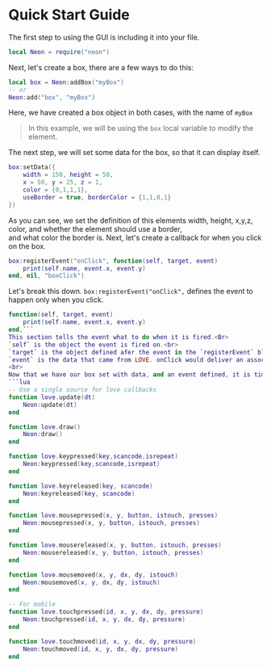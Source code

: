 # Quick Start Guide
The first step to using the GUI is including it into your file.
```lua
local Neon = require("neon")
```
Next, let's create a box, there are a few ways to do this:
```lua
local box = Neon:addBox("myBox")
-- or
Neon:add("box", "myBox")
```
Here, we have created a box object in both cases, with the name of `myBox`<br>
> In this example, we will be using the `box` local variable to modify the element.

The next step, we will set some data for the box, so that it can display itself.
```lua
box:setData({
	width = 150, height = 50,
	x = 50, y = 25, z = 1,
	color = {0,1,1,1},
	useBorder = true, borderColor = {1,1,0,1}
})
```
As you can see, we set the definition of this elements width, height, x,y,z, color, and whether the element should use a border,<br>
and what color the border is. Next, let's create a callback for when you click on the box.
```lua
box:registerEvent("onClick", function(self, target, event)
    print(self.name, event.x, event.y)
end, nil, "boxClick")
```
Let's break this down. `box:registerEvent("onClick",` defines the event to happen only when you click.
```lua
function(self, target, event)
	print(self.name, event.x, event.y)
end,```
This section tells the event what to do when it is fired.<Br>
`self` is the object the event is fired on.<br>
`target` is the object defined afer the event in the `registerEvent` block, here we have it defined as nil.<br>
`event` is the data that came from LOVE. onClick would deliver an associative table of `{x, y, button, istouch, presses}`<br>
<br>
Now that we have our box set with data, and an event defined, it is time to use LOVE to draw our GUI.
```lua
-- Use a single source for love callbacks
function love.update(dt)
	Neon:update(dt)
end

function love.draw()
	Neon:draw()
end

function love.keypressed(key,scancode,isrepeat)
	Neon:keypressed(key,scancode,isrepeat)
end

function love.keyreleased(key, scancode)
	Neon:keyreleased(key, scancode)
end

function love.mousepressed(x, y, button, istouch, presses)
	Neon:mousepressed(x, y, button, istouch, presses)
end

function love.mousereleased(x, y, button, istouch, presses)
	Neon:mousereleased(x, y, button, istouch, presses)
end

function love.mousemoved(x, y, dx, dy, istouch)
	Neon:mousemoved(x, y, dx, dy, istouch)
end

-- For mobile
function love.touchpressed(id, x, y, dx, dy, pressure)
	Neon:touchpressed(id, x, y, dx, dy, pressure)
end

function love.touchmoved(id, x, y, dx, dy, pressure)
	Neon:touchmoved(id, x, y, dx, dy, pressure)
end
```
